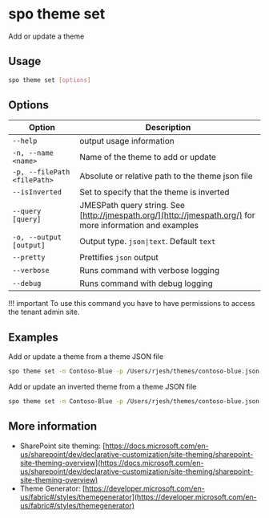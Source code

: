 # spo theme set

Add or update a theme

## Usage

```sh
spo theme set [options]
```

## Options

Option|Description
------|-----------
`--help`|output usage information
`-n, --name <name>`|Name of the theme to add or update
`-p, --filePath <filePath>`|Absolute or relative path to the theme json file
`--isInverted`|Set to specify that the theme is inverted
`--query [query]`|JMESPath query string. See [http://jmespath.org/](http://jmespath.org/) for more information and examples
`-o, --output [output]`|Output type. `json\|text`. Default `text`
`--pretty`|Prettifies `json` output
`--verbose`|Runs command with verbose logging
`--debug`|Runs command with debug logging

!!! important
    To use this command you have to have permissions to access the tenant admin site.

## Examples

Add or update a theme from a theme JSON file

```sh
spo theme set -n Contoso-Blue -p /Users/rjesh/themes/contoso-blue.json
```

Add or update an inverted theme from a theme JSON file

```sh
spo theme set -n Contoso-Blue -p /Users/rjesh/themes/contoso-blue.json --isInverted
```

## More information

- SharePoint site theming: [https://docs.microsoft.com/en-us/sharepoint/dev/declarative-customization/site-theming/sharepoint-site-theming-overview](https://docs.microsoft.com/en-us/sharepoint/dev/declarative-customization/site-theming/sharepoint-site-theming-overview)
- Theme Generator: [https://developer.microsoft.com/en-us/fabric#/styles/themegenerator](https://developer.microsoft.com/en-us/fabric#/styles/themegenerator)